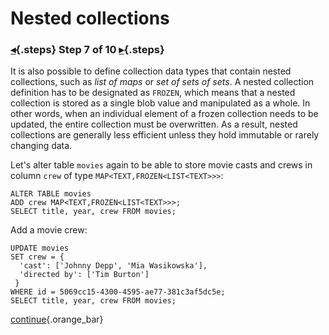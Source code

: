 <div class="top">

# Nested collections
### [◂](command:katapod.loadPage?step6){.steps} Step 7 of 10 [▸](command:katapod.loadPage?step8){.steps}
</div>

It is also possible to define collection data types that contain nested collections, such as *list of maps* or 
*set of sets of sets*. A nested collection definition has to be designated as `FROZEN`, which means that a nested collection 
is stored as a single blob value and manipulated as a whole. In other words, when an individual element 
of a frozen collection needs to be updated, the entire collection must be overwritten. As a result, nested collections 
are generally less efficient unless they hold immutable or rarely changing data. 

Let's alter table `movies` again to be able to store movie casts and crews in column `crew` of type `MAP<TEXT,FROZEN<LIST<TEXT>>>`:
```
ALTER TABLE movies 
ADD crew MAP<TEXT,FROZEN<LIST<TEXT>>>;
SELECT title, year, crew FROM movies;
```

Add a movie crew:
```
UPDATE movies 
SET crew = { 
  'cast': ['Johnny Depp', 'Mia Wasikowska'], 
  'directed by': ['Tim Burton']
 }
WHERE id = 5069cc15-4300-4595-ae77-381c3af5dc5e;
SELECT title, year, crew FROM movies;
```

[continue](command:katapod.loadPage?step8){.orange_bar}
